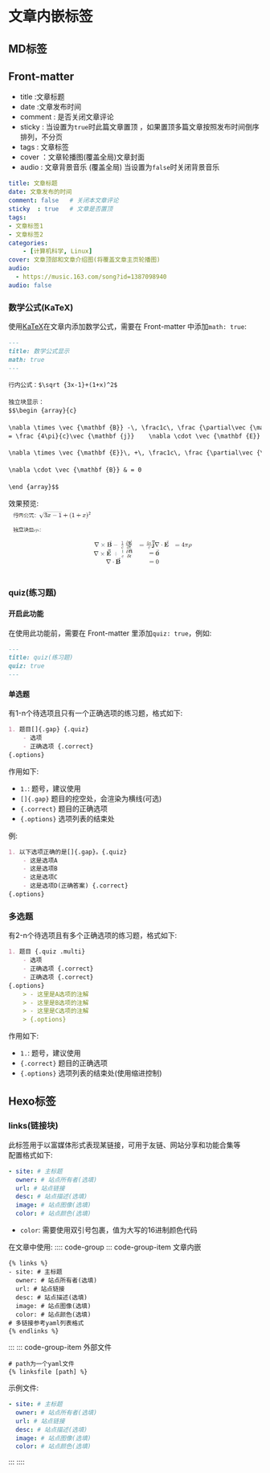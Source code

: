 # 文章内嵌标签
## MD标签
## Front-matter
* title   :文章标题
* date    :文章发布时间
* comment : 是否关闭文章评论
* sticky  : 当设置为`true`时此篇文章置顶 ，如果置顶多篇文章按照发布时间倒序排列，不分页
* tags    : 文章标签
* cover   ：文章轮播图(覆盖全局)文章封面
* audio   : 文章背景音乐 (覆盖全局) 当设置为`false`时关闭背景音乐
```yaml
title: 文章标题
date: 文章发布的时间
comment: false   # 关闭本文章评论
sticky  : true   # 文章是否置顶
tags:
- 文章标签1
- 文章标签2
categories:
    - [计算机科学, Linux]
cover: 文章顶部和文章介绍图(将覆盖文章主页轮播图)
audio:  
  - https://music.163.com/song?id=1387098940
audio: false
```

### 数学公式(KaTeX)
使用[KaTeX](https://katex.org/)在文章内添加数学公式，需要在 Front-matter 中添加`math: true`:
```markdown
---
title: 数学公式显示
math: true
---

行内公式：$\sqrt {3x-1}+(1+x)^2$

独立块显示：
$$\begin {array}{c}

\nabla \times \vec {\mathbf {B}} -\, \frac1c\, \frac {\partial\vec {\mathbf {E}}}{\partial t} &
= \frac {4\pi}{c}\vec {\mathbf {j}}    \nabla \cdot \vec {\mathbf {E}} & = 4 \pi \rho \\

\nabla \times \vec {\mathbf {E}}\, +\, \frac1c\, \frac {\partial\vec {\mathbf {B}}}{\partial t} & = \vec {\mathbf {0}} \\

\nabla \cdot \vec {\mathbf {B}} & = 0

\end {array}$$
```
效果预览:
![公式渲染图](img.webp)

### quiz(练习题)
#### 开启此功能
在使用此功能前，需要在 Front-matter 里添加`quiz: true`，例如:
```markdown
---
title: quiz(练习题)
quiz: true
---
```

#### 单选题
有1-n个待选项且只有一个正确选项的练习题，格式如下:
```markdown
1. 题目[]{.gap} {.quiz}
    - 选项
    - 正确选项 {.correct}
{.options}
```
作用如下:
- `1.`: 题号，建议使用
- `[]{.gap}` 题目的挖空处，会渲染为横线(可选)
- `{.correct}` 题目的正确选项
- `{.options}` 选项列表的结束处

例:
```markdown
1. 以下选项正确的是[]{.gap}。{.quiz}
    - 这是选项A
    - 这是选项B
    - 这是选项C
    - 这是选项D(正确答案) {.correct}
{.options}
```

### 多选题
有2-n个待选项且有多个正确选项的练习题，格式如下:
```markdown
1. 题目 {.quiz .multi}
    - 选项
    - 正确选项 {.correct}
    - 正确选项 {.correct}
{.options}
    > - 这里是A选项的注解
    > - 这里是B选项的注解
    > - 这里是C选项的注解
    > {.options}
```
作用如下:
- `1.`: 题号，建议使用
- `{.correct}` 题目的正确选项
- `{.options}` 选项列表的结束处(使用缩进控制)

## Hexo标签
### links(链接块)
此标签用于以富媒体形式表现某链接，可用于友链、网站分享和功能合集等 \
配置格式如下:
```yaml
- site: # 主标题
  owner: # 站点所有者(选填)
  url: # 站点链接
  desc: # 站点描述(选填)
  image: # 站点图像(选填)
  color: # 站点颜色(选填)
```
- `color`: 需要使用双引号包裹，值为大写的16进制颜色代码

在文章中使用:
:::: code-group
::: code-group-item 文章内嵌
```text
{% links %}
- site: # 主标题
  owner: # 站点所有者(选填)
  url: # 站点链接
  desc: # 站点描述(选填)
  image: # 站点图像(选填)
  color: # 站点颜色(选填)
# 多链接参考yaml列表格式
{% endlinks %}
```
:::
::: code-group-item 外部文件
```text
# path为一个yaml文件
{% linksfile [path] %}
```
示例文件:
```yaml
- site: # 主标题
  owner: # 站点所有者(选填)
  url: # 站点链接
  desc: # 站点描述(选填)
  image: # 站点图像(选填)
  color: # 站点颜色(选填)
```
:::
::::
